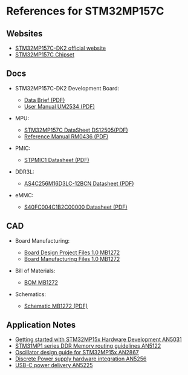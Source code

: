 # References for STM32MP157C

## Websites
- [STM32MP157C-DK2 official website](https://www.st.com/en/evaluation-tools/stm32mp157c-dk2.html#overview)
- [STM32MP157C Chipset](https://www.st.com/en/microcontrollers-microprocessors/stm32mp157c.html)

## Docs
- STM32MP157C-DK2 Development Board:

    - [Data Brief (PDF)](https://www.st.com/resource/en/data_brief/stm32mp157c-dk2.pdf)
    - [User Manual UM2534 (PDF)](https://www.st.com/resource/en/user_manual/dm00591354-discovery-kits-with-stm32mp157-mpus-stmicroelectronics.pdf)

- MPU:
    - [STM32MP157C DataSheet DS12505(PDF)](https://www.st.com/resource/en/datasheet/stm32mp157c.pdf)
    - [Reference Manual RM0436 (PDF)](https://www.st.com/resource/en/reference_manual/dm00327659-stm32mp157-advanced-armbased-32bit-mpus-stmicroelectronics.pdf)

- PMIC:
    - [STPMIC1 Datasheet (PDF)](https://www.mouser.in/datasheet/2/389/dm00551687-1799430.pdf)

- DDR3L:
    - [AS4C256M16D3LC-12BCN Datasheet (PDF)](https://www.mouser.in/datasheet/2/12/AllianceMemory_4G_DDR3L_AS4C256M16D3LC_March2020_R-1826861.pdf)

- eMMC:
    - [S40FC004C1B2C00000 Datasheet (PDF)](https://www.mouser.in/datasheet/2/980/SkyHigh_Memory_4GB_153_ball_VFBGA_eMMC_5.1_Data_Sh-1812167.pdf)


## CAD
- Board Manufacturing:

    - [Board Design Project Files 1.0 MB1272](https://www.st.com/resource/en/board_manufacturing_specification/mb1272_bdp.zip)
    - [Board Manufacturing Files 1.0 MB1272](https://www.st.com/resource/en/board_manufacturing_specification/mb1272_manufacturing.zip)

- Bill of Materials:

    - [BOM MB1272](https://www.st.com/resource/en/bill_of_materials/mb1272_bom.zip)
- Schematics:
    - [Schematic MB1272 (PDF)](https://www.st.com/resource/en/schematic_pack/mb1272-dk2-c01_schematic.pdf)

## Application Notes

- [Getting started with STM32MP15x Hardware Development AN5031](https://www.st.com/resource/en/application_note/dm00389996-getting-started-with-stm32mp151-stm32mp153-and-stm32mp157-line-hardware-development-stmicroelectronics.pdf)
- [STM31MP1 series DDR Memory routing guidelines AN5122](https://www.st.com/resource/en/application_note/dm00462392-stm32mp1-series-ddr-memory-routing-guidelines-stmicroelectronics.pdf)
- [Oscillator design guide for STM32MP15x AN2867](https://www.st.com/resource/en/application_note/cd00221665-oscillator-design-guide-for-stm8afals-stm32-mcus-and-mpus-stmicroelectronics.pdf)
- [Discrete Power supply hardware integration AN5256](https://www.st.com/resource/en/application_note/dm00561921-stm32mp151-stm32mp153-and-stm32mp157-discrete-power-supply-hardware-integration-stmicroelectronics.pdf)
- [USB-C power delivery AN5225](https://www.st.com/resource/en/application_note/dm00536349-usb-typec-power-delivery-using-stm32-mcus-and-mpus-stmicroelectronics.pdf)